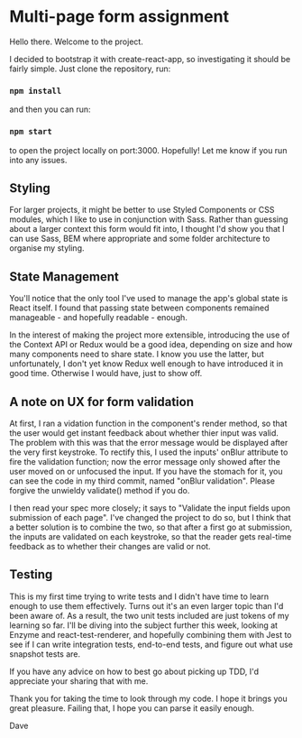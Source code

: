 # Multi-page form assignment

Hello there. Welcome to the project.

I decided to bootstrap it with create-react-app, so investigating it
should be fairly simple. Just clone the repository, run:

### `npm install`

and then you can run:

### `npm start`

to open the project locally on port:3000. Hopefully! Let me know if you
run into any issues.

## Styling

For larger projects, it might be better to use Styled Components or CSS
modules, which I like to use in conjunction with Sass. Rather than guessing
about a larger context this form would fit into, I thought I'd show you
that I can use Sass, BEM where appropriate and some folder architecture to
organise my styling.

## State Management

You'll notice that the only tool I've used to manage the app's global state
is React itself. I found that passing state between components remained
manageable - and hopefully readable - enough.

In the interest of making the project more extensible, introducing the use
of the Context API or Redux would be a good idea, depending on size and
how many components need to share state. I know you use the latter, but
unfortunately, I don't yet know Redux well enough to have introduced it in
good time. Otherwise I would have, just to show off.

## A note on UX for form validation

At first, I ran a vidation function in the component's render method, so that
the user would get instant feedback about whether thier input was valid. The
problem with this was that the error message would be displayed after the
very first keystroke. To rectify this, I used the inputs' onBlur attribute to
fire the validation function; now the error message only showed after the user
moved on or unfocused the input. If you have the stomach for it, you can see
the code in my third commit, named "onBlur validation". Please forgive the
unwieldy validate() method if you do.

I then read your spec more closely; it says to "Validate the input fields upon
submission of each page". I've changed the project to do so, but I think that
a better solution is to combine the two, so that after a first go at submission,
the inputs are validated on each keystroke, so that the reader gets real-time
feedback as to whether their changes are valid or not. 

## Testing

This is my first time trying to write tests and I didn't have time to learn
enough to use them effectively. Turns out it's an even larger topic than I'd
been aware of. As a result, the two unit tests included are just tokens of my
learning so far. I'll be diving into the subject further this week, looking at
Enzyme and react-test-renderer, and hopefully combining them with Jest to see
if I can write integration tests, end-to-end tests, and figure out what use
snapshot tests are.

If you have any advice on how to best go about picking up TDD, I'd appreciate
your sharing that with me.

Thank you for taking the time to look through my code. I hope it brings you
great pleasure. Failing that, I hope you can parse it easily enough.

Dave
